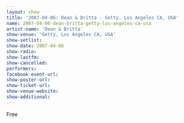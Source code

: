 ```yaml
---
layout: show
title: '2007-04-06: Dean & Britta - Getty, Los Angeles CA, USA'
name: 2007-04-06-dean-britta-getty-los-angeles-ca-usa
artist-name: 'Dean & Britta'
show-venue: 'Getty, Los Angeles CA, USA'
show-setlist: 
show-date: 2007-04-06
show-radio: 
show-lastfm: 
show-cancelled: 
performers: 
facebook-event-url: 
show-poster-url: 
show-ticket-url: 
show-venue-website: 
show-additional: 
---
```


Free